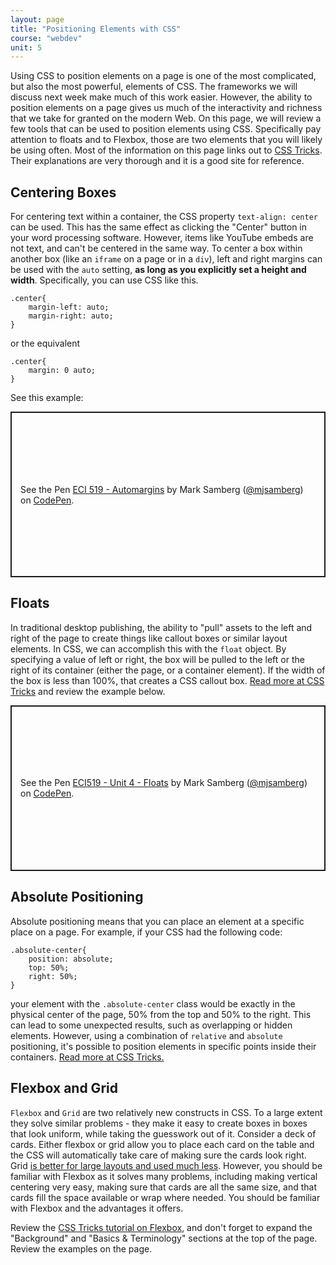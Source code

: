 ```yaml
---
layout: page
title: "Positioning Elements with CSS"
course: "webdev"
unit: 5
---
```


Using CSS to position elements on a page is one of the most complicated, but also the most powerful, elements of CSS. The frameworks we will discuss next week make much of this work easier. However, the ability to position elements on a page gives us much of the interactivity and richness that we take for granted on the modern Web. On this page, we will review a few tools that can be used to position elements using CSS. Specifically pay attention to floats and to Flexbox, those are two elements that you will likely be using often. Most of the information on this page  links out to [CSS Tricks](https://css-tricks.com). Their explanations are very thorough and it is a good site for reference.

## Centering Boxes
For centering text within a container, the CSS property ```text-align: center``` can be used. This has the same effect as clicking the "Center" button in your word processing software. However, items like YouTube embeds are not text, and can't be centered in the same way. To center a box within another box (like an ```iframe``` on a page or in a ```div```), left and right margins can be used with the ```auto``` setting, **as long as you explicitly set a height and width**. Specifically, you can use CSS like this.

	.center{
		margin-left: auto;
		margin-right: auto;
	}

or the equivalent

	.center{
		margin: 0 auto;
	}

See this example:

<p class="codepen" data-height="265" data-theme-id="light" data-default-tab="result" data-user="mjsamberg" data-slug-hash="poNRKdW" style="height: 265px; box-sizing: border-box; display: flex; align-items: center; justify-content: center; border: 2px solid; margin: 1em 0; padding: 1em;" data-pen-title="ECI 519 - Automargins">
  <span>See the Pen <a href="https://codepen.io/mjsamberg/pen/poNRKdW">
  ECI 519 - Automargins</a> by Mark Samberg (<a href="https://codepen.io/mjsamberg">@mjsamberg</a>)
  on <a href="https://codepen.io">CodePen</a>.</span>
</p>

## Floats

In traditional desktop publishing, the ability to "pull" assets to the left and right of the page to create things like callout boxes or similar layout elements. In CSS, we can accomplish this with the ```float``` object. By specifying a value of left or right, the box will be pulled to the left or the right of its container (either the page, or a container element). If the width of the box is less than 100%, that creates a CSS callout box. [Read more at CSS Tricks](https://css-tricks.com/all-about-floats/) and review the example below.

<p class="codepen" data-height="265" data-theme-id="light" data-default-tab="result" data-user="mjsamberg" data-slug-hash="xxRgzwz" style="height: 265px; box-sizing: border-box; display: flex; align-items: center; justify-content: center; border: 2px solid; margin: 1em 0; padding: 1em;" data-pen-title="ECI519 - Unit 4 - Floats">
	  <span>See the Pen <a href="https://codepen.io/mjsamberg/pen/xxRgzwz">
	  ECI519 - Unit 4 - Floats</a> by Mark Samberg (<a href="https://codepen.io/mjsamberg">@mjsamberg</a>)
	  on <a href="https://codepen.io">CodePen</a>.</span>
	</p>

## Absolute Positioning

Absolute positioning means that you can place an element at a specific place on a page. For example, if your CSS had the following code:

	.absolute-center{
		position: absolute;
		top: 50%;
		right: 50%;
	}

your element with the ```.absolute-center``` class would be exactly in the physical center of the page, 50% from the top and 50% to the right. This can lead to some unexpected results, such as overlapping or hidden elements. However, using a combination of ```relative``` and ```absolute``` positioning, it's possible to position elements in specific points inside their containers. [Read more at CSS Tricks.](https://css-tricks.com/absolute-positioning-inside-relative-positioning/)

## Flexbox and Grid

```Flexbox``` and ```Grid``` are two relatively new constructs in CSS. To a large extent they solve similar problems - they make it easy to create boxes in boxes that look uniform, while taking the guesswork out of it. Consider a deck of cards. Either flexbox or grid allow you to place each card on the table and the CSS will automatically take care of making sure the cards look right. Grid [is better for large layouts and used much less](https://css-tricks.com/snippets/css/complete-guide-grid/). However, you should be familiar with Flexbox as it solves many problems, including making vertical centering very easy, making sure that cards are all the same size, and that cards fill the space available or wrap where needed. You should be familiar with Flexbox and the advantages it offers.

Review the [CSS Tricks tutorial on Flexbox](https://css-tricks.com/snippets/css/a-guide-to-flexbox/), and don't forget to expand the "Background" and "Basics & Terminology" sections at the top of the page. Review the examples on the page.


<script async src="https://cpwebassets.codepen.io/assets/embed/ei.js"></script>